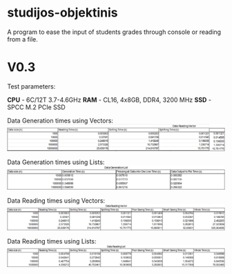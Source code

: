 # studijos-objektinis

A program to ease the input of students grades through console or reading from a file.

# V0.3

Test parameters:

**CPU** - 6C/12T 3.7-4.6GHz
**RAM** - CL16, 4x8GB, DDR4, 3200 MHz
**SSD** - SPCC M.2 PCIe SSD

Data Generation times using Vectors:
![alt text](images/dgv.png)

Data Generation times using Lists:
![alt text](images/dgl.png)

Data Reading times using Vectors:
![alt text](images/drv.png)

Data Reading times using Lists:
![alt text](images/drl.png)